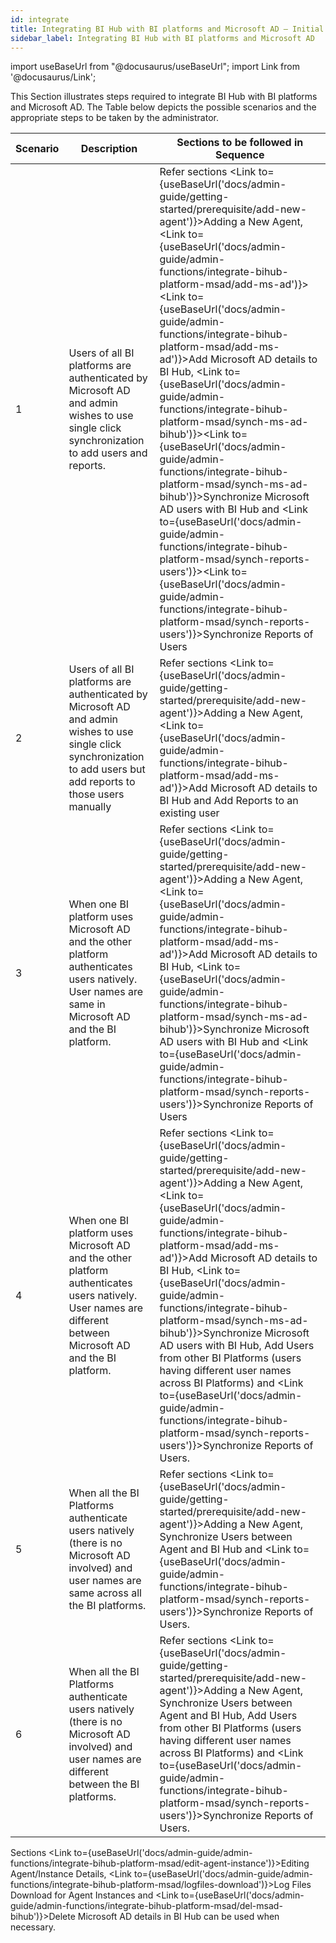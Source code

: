 ```yaml
---
id: integrate
title: Integrating BI Hub with BI platforms and Microsoft AD – Initial Setup
sidebar_label: Integrating BI Hub with BI platforms and Microsoft AD
---
```


import useBaseUrl from "@docusaurus/useBaseUrl";
import Link from '@docusaurus/Link';

This Section illustrates steps required to integrate BI Hub with BI platforms and Microsoft AD. 
The Table below depicts the possible scenarios and the appropriate steps to be taken by the administrator.

| Scenario | Description                                                                                                                                                           | Sections to be followed in Sequence                                                                                                                                                                                                            |
|----------|-----------------------------------------------------------------------------------------------------------------------------------------------------------------------|------------------------------------------------------------------------------------------------------------------------------------------------------------------------------------------------------------------------------------------------|
| 1        | Users of all BI platforms are authenticated by Microsoft AD and admin wishes to use single click synchronization to add users and reports.                            | Refer sections <Link to={useBaseUrl('docs/admin-guide/getting-started/prerequisite/add-new-agent')}>Adding a New Agent</Link>, <Link to={useBaseUrl('docs/admin-guide/admin-functions/integrate-bihub-platform-msad/add-ms-ad')}><Link to={useBaseUrl('docs/admin-guide/admin-functions/integrate-bihub-platform-msad/add-ms-ad')}>Add Microsoft AD details to BI Hub</Link></Link>, <Link to={useBaseUrl('docs/admin-guide/admin-functions/integrate-bihub-platform-msad/synch-ms-ad-bihub')}><Link to={useBaseUrl('docs/admin-guide/admin-functions/integrate-bihub-platform-msad/synch-ms-ad-bihub')}>Synchronize Microsoft AD users with BI Hub</Link></Link> and <Link to={useBaseUrl('docs/admin-guide/admin-functions/integrate-bihub-platform-msad/synch-reports-users')}><Link to={useBaseUrl('docs/admin-guide/admin-functions/integrate-bihub-platform-msad/synch-reports-users')}>Synchronize Reports of Users</Link></Link>|
| 2        | Users of all BI platforms are authenticated by Microsoft AD and admin wishes to use single click synchronization to add users but add reports to those users manually | Refer sections <Link to={useBaseUrl('docs/admin-guide/getting-started/prerequisite/add-new-agent')}>Adding a New Agent</Link>, <Link to={useBaseUrl('docs/admin-guide/admin-functions/integrate-bihub-platform-msad/add-ms-ad')}>Add Microsoft AD details to BI Hub</Link> and Add Reports to an existing user                                                                                                                                      |
| 3        | When one BI platform uses Microsoft AD and the other platform authenticates users natively. User names are same in Microsoft AD and the BI platform.                  | Refer sections <Link to={useBaseUrl('docs/admin-guide/getting-started/prerequisite/add-new-agent')}>Adding a New Agent</Link>, <Link to={useBaseUrl('docs/admin-guide/admin-functions/integrate-bihub-platform-msad/add-ms-ad')}>Add Microsoft AD details to BI Hub</Link>, <Link to={useBaseUrl('docs/admin-guide/admin-functions/integrate-bihub-platform-msad/synch-ms-ad-bihub')}>Synchronize Microsoft AD users with BI Hub</Link> and <Link to={useBaseUrl('docs/admin-guide/admin-functions/integrate-bihub-platform-msad/synch-reports-users')}>Synchronize Reports of Users</Link>                                                                                             |
| 4        | When one BI platform uses Microsoft AD and the other platform authenticates users natively. User names are different between Microsoft AD and the BI platform.        | Refer sections <Link to={useBaseUrl('docs/admin-guide/getting-started/prerequisite/add-new-agent')}>Adding a New Agent</Link>, <Link to={useBaseUrl('docs/admin-guide/admin-functions/integrate-bihub-platform-msad/add-ms-ad')}>Add Microsoft AD details to BI Hub</Link>, <Link to={useBaseUrl('docs/admin-guide/admin-functions/integrate-bihub-platform-msad/synch-ms-ad-bihub')}>Synchronize Microsoft AD users with BI Hub</Link>, Add Users from other BI Platforms (users having different user names across BI Platforms) and <Link to={useBaseUrl('docs/admin-guide/admin-functions/integrate-bihub-platform-msad/synch-reports-users')}>Synchronize Reports of Users</Link>. |
| 5        | When all the BI Platforms authenticate users natively (there is no Microsoft AD involved) and user names are same across all the BI platforms.                        | Refer sections <Link to={useBaseUrl('docs/admin-guide/getting-started/prerequisite/add-new-agent')}>Adding a New Agent</Link>, Synchronize Users between Agent and BI Hub and <Link to={useBaseUrl('docs/admin-guide/admin-functions/integrate-bihub-platform-msad/synch-reports-users')}>Synchronize Reports of Users</Link>.                                                                                                                                |
| 6        | When all the BI Platforms authenticate users natively (there is no Microsoft AD involved) and user names are different between the BI platforms.                      | Refer sections <Link to={useBaseUrl('docs/admin-guide/getting-started/prerequisite/add-new-agent')}>Adding a New Agent</Link>, Synchronize Users between Agent and BI Hub, Add Users from other BI Platforms (users having different user names across BI Platforms) and <Link to={useBaseUrl('docs/admin-guide/admin-functions/integrate-bihub-platform-msad/synch-reports-users')}>Synchronize Reports of Users</Link>.                                     |

Sections <Link to={useBaseUrl('docs/admin-guide/admin-functions/integrate-bihub-platform-msad/edit-agent-instance')}>Editing Agent/Instance Details</Link>, <Link to={useBaseUrl('docs/admin-guide/admin-functions/integrate-bihub-platform-msad/logfiles-download')}>Log Files Download for Agent Instances</Link> and <Link to={useBaseUrl('docs/admin-guide/admin-functions/integrate-bihub-platform-msad/del-msad-bihub')}>Delete Microsoft AD details in BI Hub</Link> can be used when necessary.


  